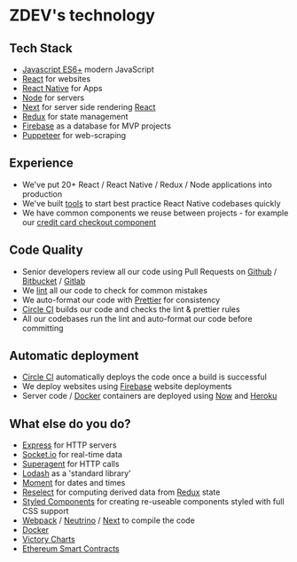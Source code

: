 # ZDEV's technology

## Tech Stack
- [Javascript ES6+](https://developer.mozilla.org/en-US/docs/Glossary/ECMAScript) modern JavaScript
- [React](https://reactjs.org/) for websites
- [React Native](https://facebook.github.io/react-native/) for Apps
- [Node](https://nodejs.org/) for servers
- [Next](https://nextjs.org/) for server side rendering [React](https://reactjs.org/)
- [Redux](https://redux.js.org/) for state management
- [Firebase](https://firebase.google.com/) as a database for MVP projects
- [Puppeteer](https://developers.google.com/web/tools/puppeteer/) for web-scraping

## Experience

- We've put 20+ React / React Native / Redux / Node applications into production
- We've built [tools](https://github.com/z-dev/rn-scaffold) to start best practice React Native codebases quickly
- We have common components we reuse between projects - for example our [credit card checkout component](https://github.com/z-dev/react-native-checkout)

## Code Quality
- Senior developers review all our code using Pull Requests on [Github](https://github.com/) / [Bitbucket](https://bitbucket.org/) / [Gitlab](https://gitlab.com)
- We [lint](https://eslint.org/) all our code to check for common mistakes
- We auto-format our code with [Prettier](https://prettier.io/docs/en/) for consistency
- [Circle CI](https://circleci.com/) builds our code and checks the lint & prettier rules
- All our codebases run the lint and auto-format our code before committing

## Automatic deployment

- [Circle CI](https://circleci.com/) automatically deploys the code once a build is successful
- We deploy websites using [Firebase](https://firebase.google.com/) website deployments
- Server code / [Docker](https://www.docker.com/) containers are deployed using [Now](https://zeit.co/now) and [Heroku](https://www.heroku.com/)

## What else do you do?

- [Express](https://expressjs.com/) for HTTP servers
- [Socket.io](https://socket.io/) for real-time data
- [Superagent](http://visionmedia.github.io/superagent/) for HTTP calls
- [Lodash](https://lodash.com/) as a 'standard library'
- [Moment](https://momentjs.com/docs/) for dates and times
- [Reselect](https://github.com/reduxjs/reselect) for computing derived data from [Redux](https://redux.js.org/) state
- [Styled Components](https://www.styled-components.com/) for creating re-useable components styled with full CSS support
- [Webpack](https://webpack.js.org/) / [Neutrino](https://neutrino.js.org) / [Next](https://nextjs.org/) to compile the code
- [Docker](https://www.docker.com/)
- [Victory Charts](https://formidable.com/open-source/victory/docs/victory-chart/)
- [Ethereum Smart Contracts](https://www.coindesk.com/information/ethereum-smart-contracts-work/)

